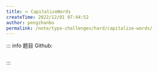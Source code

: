```yaml
---
title: ➖ CapitalizeWords
createTime: 2022/12/01 07:44:52
author: pengzhanbo
permalink: /note/type-challenges/hard/capitalize-words/
---
```


::: info 题目
Github: []()

```ts
```
:::
